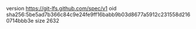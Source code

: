 version https://git-lfs.github.com/spec/v1
oid sha256:5be5ad7b366c84c9e24fe9ff16babb9b03d8677a5912c231558d2160714bbb3e
size 2632
